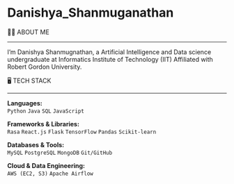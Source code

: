 # Danishya_Shanmuganathan

 
👩‍🦱 ABOUT ME
_____________________________________________________________________________________________________________________________________________________________________
I’m Danishya Shanmugnathan, a Artificial Intelligence and Data science undergraduate at Informatics Institute of Technology (IIT) Affiliated with Robert Gordon University.  

🖥 TECH STACK
_____________________________________________________________________________________________________________________________________________________________________

**Languages:**  
`Python` `Java` `SQL` `JavaScript`  

**Frameworks & Libraries:**  
`Rasa` `React.js` `Flask` `TensorFlow` `Pandas` `Scikit-learn`  

**Databases & Tools:**  
`MySQL` `PostgreSQL` `MongoDB` `Git/GitHub` 

**Cloud & Data Engineering:**  
`AWS (EC2, S3)` `Apache Airflow` 
